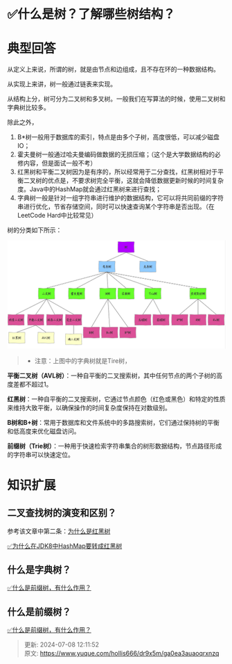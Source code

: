 # ✅什么是树？了解哪些树结构？

# 典型回答
从定义上来说，所谓的树，就是由节点和边组成，且不存在环的一种数据结构。



从实现上来讲，树一般通过链表来实现。



从结构上分，树可分为二叉树和多叉树。一般我们在写算法的时候，使用二叉树和字典树比较多。



除此之外，

1. B*树一般用于数据库的索引，特点是由多个子树，高度很低，可以减少磁盘IO；
2. 霍夫曼树一般通过哈夫曼编码做数据的无损压缩；（这个是大学数据结构的必修内容，但是面试一般不考）
3. 红黑树和平衡二叉树因为是有序的，所以经常用于二分查找，红黑树相对于平衡二叉树的优点是，不要求树完全平衡，这就会降低数据更新时候的时间复杂度。Java中的HashMap就会通过红黑树来进行查找；
4. 字典树一般是针对一组字符串进行维护的数据结构，它可以将共同前缀的字符串进行优化，节省存储空间，同时可以快速查询某个字符串是否出现。（在LeetCode Hard中比较常见）

树的分类如下所示：

![1676790533990-dbdc9fc3-6a18-4c42-a2ff-da17aef3db29.png](./img/lHSXTYpK1UD6TDbU/1676790533990-dbdc9fc3-6a18-4c42-a2ff-da17aef3db29-272299.png)

> + 注意：上图中的字典树就是Tire树，
>





**平衡二叉树（AVL树）**：一种自平衡的二叉搜索树，其中任何节点的两个子树的高度差都不超过1。

**红黑树**：一种自平衡的二叉搜索树，它通过节点颜色（红色或黑色）和特定的性质来维持大致平衡，以确保操作的时间复杂度保持在对数级别。

**B树和B+树**：常用于数据库和文件系统中的多路搜索树，它们通过保持树的平衡和低高度来优化磁盘访问。

**前缀树（Trie树）**：一种用于快速检索字符串集合的树形数据结构，节点路径形成的字符串可以快速定位。

<font style="color:rgb(13, 13, 13);"></font>

# 知识扩展
## 二叉查找树的演变和区别？
参考该文章中第二条：[为什么是红黑树](https://www.yuque.com/hollis666/dr9x5m/zx609g)

[✅为什么在JDK8中HashMap要转成红黑树](https://www.yuque.com/hollis666/dr9x5m/zx609g)

## 什么是字典树？
[✅什么是前缀树，有什么作用？](https://www.yuque.com/hollis666/dr9x5m/waqku6qab64aow90)

## 什么是前缀树？


[✅什么是前缀树，有什么作用？](https://www.yuque.com/hollis666/dr9x5m/waqku6qab64aow90)



> 更新: 2024-07-08 12:11:52  
> 原文: <https://www.yuque.com/hollis666/dr9x5m/ga0ea3auaoqrxnzq>